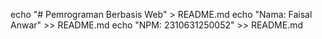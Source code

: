 echo "# Pemrograman Berbasis Web" > README.md
echo "Nama: Faisal Anwar" >> README.md
echo "NPM: 2310631250052" >> README.md
